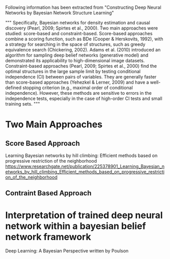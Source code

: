 Following information has been extracted from "Constructing Deep Neural Networks by Bayesian Network Structure Learning"

"""
Specifically, Bayesian networks for density estimation and causal
discovery (Pearl, 2009; Spirtes et al., 2000). Two main approaches were studied: score-based and
constraint-based. Score-based approaches combine a scoring function, such as BDe (Cooper &
Herskovits, 1992), with a strategy for searching in the space of structures, such as greedy equivalence
search (Chickering, 2002). Adams et al. (2010) introduced an algorithm for sampling deep belief
networks (generative model) and demonstrated its applicability to high-dimensional image datasets.
Constraint-based approaches (Pearl, 2009; Spirtes et al., 2000) find the optimal structures in the large
sample limit by testing conditional independence (CI) between pairs of variables. They are generally
faster than score-based approaches (Yehezkel & Lerner, 2009) and have a well-defined stopping
criterion (e.g., maximal order of conditional independence). However, these methods are sensitive to
errors in the independence tests, especially in the case of high-order CI tests and small training sets.
"""

# Two Main Approaches

## Score Based Approach
Learning Bayesian networks by hill climbing: Efficient methods based on progressive restriction of the neighborhood
https://www.researchgate.net/publication/225378901_Learning_Bayesian_networks_by_hill_climbing_Efficient_methods_based_on_progressive_restriction_of_the_neighborhood


## Contraint Based Approach

# Interpretation of trained deep neural network within a bayesian belief network framework
Deep Learning: A Bayesian Perspective written by Poulson
